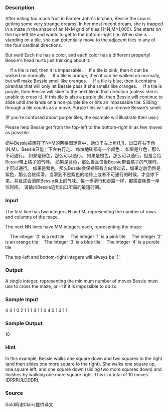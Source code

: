 
### Description
After eating too much fruit in Farmer John's kitchen, Bessie the cow is getting some very strange dreams! In her most recent dream, she is trapped in a maze in the shape of an N×M grid of tiles (1≤N,M≤1,000). She starts on the top-left tile and wants to get to the bottom-right tile. When she is standing on a tile, she can potentially move to the adjacent tiles in any of the four cardinal directions.

But wait! Each tile has a color, and each color has a different property! Bessie's head hurts just thinking about it:

    If a tile is red, then it is impassable.
    If a tile is pink, then it can be walked on normally.
    If a tile is orange, then it can be walked on normally, but will make Bessie smell like oranges.
    If a tile is blue, then it contains piranhas that will only let Bessie pass if she smells like oranges.
    If a tile is purple, then Bessie will slide to the next tile in that direction (unless she is unable to cross it). If this tile is also a purple tile, then Bessie will continue to slide until she lands on a non-purple tile or hits an impassable tile. Sliding through a tile counts as a move. Purple tiles will also remove Bessie's smell. 

(If you're confused about purple tiles, the example will illustrate their use.)

Please help Bessie get from the top-left to the bottom-right in as few moves as possible.

奶牛Bessie被困在了N*M的网格图迷宫中，她位于左上角(1,1)，出口在右下角(N,M)。Bessie只能上下左右行走。
每块地砖都有一个颜色：
如果是红色，那么不可通行。
如果是粉色，那么可以通行。
如果是橙色，那么可以通行，但是会给Bessie带上橘子的气味。
如果是蓝色，那么当且仅当Bessie带着橘子的气味时，才可以通行。
如果是紫色，那么Bessie会保持原有方向滑过去，如果之后仍然是紫色，那么会继续滑。当滑到不是紫色的地砖上或者不可通行的时候，才会停下来。并且这会消除Bessie身上的气味。每一步滑行和走路一样，都需要耗费一单位时间。
请输出Bessie逃到出口所需的最短时间。

### Input
The first line has two integers N and M, representing the number of rows and columns of the maze.

The next NN lines have MM integers each, representing the maze:

    The integer '0' is a red tile
    The integer '1' is a pink tile
    The integer '2' is an orange tile
    The integer '3' is a blue tile
    The integer '4' is a purple tile 

The top-left and bottom-right integers will always be '1'.
### Output
A  single integer, representing the minimum number of moves Bessie must  use to cross the maze, or -1 if it is impossible to do so.
### Sample Input
4 4
1 0 2 1
1 1 4 1
1 0 4 0
1 3 1 1
### Sample Output
10
### Hint
In this example, Bessie walks one square down and two squares to the right (and then slides one more square to the right). She walks one square up, one square left, and one square down (sliding two more squares down) and finishes by walking one more square right. This is a total of 10 moves (DRRRULDDDR).
### Source
Gold鸣谢Claris提供译文